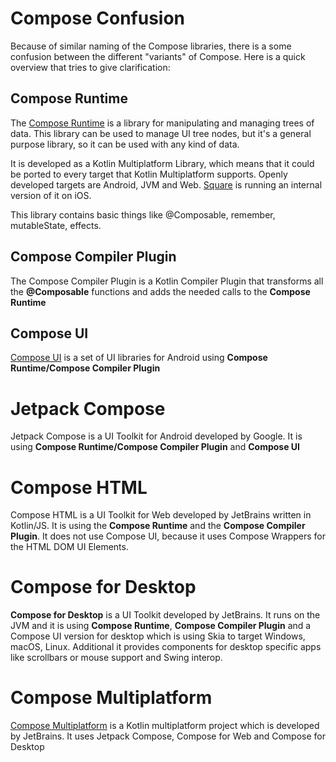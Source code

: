 # Compose Confusion
Because of similar naming of the Compose libraries, there is a some confusion between the different "variants" of Compose. Here is a quick overview that tries to give clarification:

## Compose Runtime

The [Compose Runtime](https://developer.android.com/jetpack/androidx/releases/compose-runtime) is a library for manipulating and managing trees of data.
This library can be used to manage UI tree nodes, but it's a general purpose library, so it can be used with any kind of data.

It is developed as a Kotlin Multiplatform Library, which means that it could be ported to every target that Kotlin Multiplatform supports. 
Openly developed targets are Android, JVM and Web.
[Square](https://www.reddit.com/r/androiddev/comments/r77o7d/comment/hmyqbta/?utm_source=share&utm_medium=web2x&context=3
) is running an internal version of it on iOS. 

This library contains basic things like  @Composable, remember, mutableState, effects.

## Compose Compiler Plugin
The Compose Compiler Plugin is a Kotlin Compiler Plugin that transforms all the **@Composable** functions and adds the needed calls to the **Compose Runtime**

## Compose UI
[Compose UI](https://developer.android.com/jetpack/androidx/releases/compose-ui) is a set of UI libraries for Android using **Compose Runtime/Compose Compiler Plugin**


# Jetpack Compose
Jetpack Compose is a UI Toolkit for Android developed by Google.
It is using **Compose Runtime/Compose Compiler Plugin** and **Compose UI**

# Compose HTML
Compose HTML is a UI Toolkit for Web developed by JetBrains written in Kotlin/JS.
It is using the **Compose Runtime** and the **Compose Compiler Plugin**. It does not use Compose UI, because it uses Compose Wrappers for the HTML DOM UI Elements.

# Compose for Desktop
**Compose for Desktop** is a UI Toolkit developed by JetBrains. It runs on the JVM and it is using  **Compose Runtime**, **Compose Compiler Plugin** and a Compose UI version for desktop which is using Skia to target Windows, macOS, Linux. Additional it provides components for desktop specific apps like scrollbars or mouse support and Swing interop.

# Compose Multiplatform
[Compose Multiplatform](https://www.jetbrains.com/lp/compose-mpp/) is a Kotlin multiplatform project which is developed by JetBrains.
It uses Jetpack Compose, Compose for Web and Compose for Desktop
